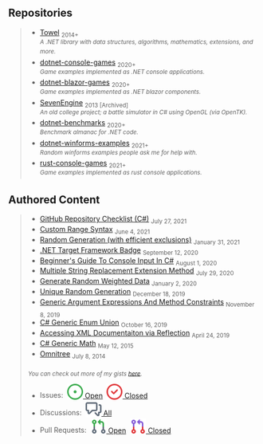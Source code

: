 ## Repositories

> - [Towel](https://github.com/ZacharyPatten/Towel) <sub>2014+</sub><br /><sup>_A .NET library with data structures, algorithms, mathematics, extensions, and more._</sup>
> - [dotnet-console-games](https://github.com/ZacharyPatten/dotnet-console-games) <sub>2020+</sub><br /><sup>_Game examples implemented as .NET console applications._</sup>
> - [dotnet-blazor-games](https://github.com/ZacharyPatten/dotnet-blazor-games) <sub>2020+</sub><br /><sup>_Game examples implemented as .NET blazor components._</sup>
> - [SevenEngine](https://github.com/ZacharyPatten/SevenEngine) <sub>2013 [Archived]</sub> <br /><sup>_An old college project; a battle simulator in C# using OpenGL (via OpenTK)._</sup>
> - [dotnet-benchmarks](https://github.com/dotneters/dotnet-benchmarks) <sub>2020+</sub><br /><sup>_Benchmark almanac for .NET code._</sup>
> - [dotnet-winforms-examples](https://github.com/ZacharyPatten/dotnet-winforms-examples) <sub>2021+</sub><br /><sup>_Random winforms examples people ask me for help with._</sup>
> - [rust-console-games](https://github.com/ZacharyPatten/rust-console-games) <sub>2021+</sub><br /><sup>_Game examples implemented as rust console applications._</sup>

## Authored Content

> - [GitHub Repository Checklist (C#)](https://github.com/ZacharyPatten/ZacharyPatten/blob/main/Articles/2021-07-27.md) <sub>July 27, 2021</sub>
> - [Custom Range Syntax](https://github.com/ZacharyPatten/ZacharyPatten/blob/main/Articles/2021-06-04.md) <sub>June 4, 2021</sub>
> - [Random Generation (with efficient exclusions)](https://github.com/ZacharyPatten/ZacharyPatten/blob/main/Articles/2021-01-31.md) <sub>January 31, 2021</sub>
> - [.NET Target Framework Badge](https://github.com/ZacharyPatten/ZacharyPatten/blob/main/Articles/2020-09-12.md) <sub>September 12, 2020</sub>
> - [Beginner's Guide To Console Input In C#](https://github.com/ZacharyPatten/ZacharyPatten/blob/main/Articles/2020-08-01.md) <sub>August 1, 2020</sub>
> - [Multiple String Replacement Extension Method](https://github.com/ZacharyPatten/ZacharyPatten/blob/main/Articles/2020-07-29.md) <sub>July 29, 2020</sub>
> - [Generate Random Weighted Data](https://github.com/ZacharyPatten/ZacharyPatten/blob/main/Articles/2020-01-02.md) <sub>January 2, 2020</sub>
> - [Unique Random Generation](https://github.com/ZacharyPatten/ZacharyPatten/blob/main/Articles/2019-12-18.md) <sub>December 18, 2019</sub>
> - [Generic Argument Expressions And Method Constraints](https://github.com/ZacharyPatten/ZacharyPatten/blob/main/Articles/2019-11-08.md) <sub>November 8, 2019</sub>
> - [C# Generic Enum Union](https://github.com/ZacharyPatten/ZacharyPatten/blob/main/Articles/2019-10-16.md) <sub>October 16, 2019</sub>
> - [Accessing XML Documentaiton via Reflection](https://github.com/ZacharyPatten/ZacharyPatten/blob/main/Articles/2019-04-24.md) <sub>April 24, 2019</sub>
> - [C# Generic Math](https://github.com/ZacharyPatten/ZacharyPatten/blob/main/Articles/2015-05-12.md) <sub>May 12, 2015</sub>
> - [Omnitree](https://github.com/ZacharyPatten/ZacharyPatten/blob/main/Articles/2014-07-08.md) <sub>July 8, 2014</sub>
>
> <sub>_You can check out more of my gists [here](https://gist.github.com/ZacharyPatten)._</sub>
>
> - Issues: &nbsp;<a href="https://github.com/search?q=author%3Azacharypatten+is%3Aissue+is%3Aopen"><sub><img src="https://raw.githubusercontent.com/ZacharyPatten/ZacharyPatten/main/Resources/GitHub/issue-open.svg" title="Go To Open Issues"></sub> Open</a> &nbsp;<a href="https://github.com/search?q=author%3Azacharypatten+is%3Aissue+is%3Aclosed"><sub><img src="https://raw.githubusercontent.com/ZacharyPatten/ZacharyPatten/main/Resources/GitHub/issue-closed.svg" title="Go To Closed Issues"></sub> Closed</a>
> - Discussions: &nbsp;<a href="https://github.com/search?q=author%3Azacharypatten&type=discussions"><sub><img src="https://raw.githubusercontent.com/ZacharyPatten/ZacharyPatten/main/Resources/GitHub/comment-discussion-16.svg" title="Go To Discussions"></sub> All</a>
> - Pull Requests: &nbsp;<a href="https://github.com/search?q=is%3Aopen+is%3Apull-request+author%3AZacharyPatten+archived%3Afalse"><sub><img src="https://raw.githubusercontent.com/ZacharyPatten/ZacharyPatten/main/Resources/GitHub/git-pull-request-16.svg" title="Go To Open Pull Requests"></sub> Open</a> &nbsp;<a href="https://github.com/search?q=is%3Aclosed+is%3Apull-request+author%3AZacharyPatten+archived%3Afalse"><sub><img src="https://raw.githubusercontent.com/ZacharyPatten/ZacharyPatten/main/Resources/GitHub/git-pull-request-closed-16.svg" title="Go To Closed Pull Requests"></sub> Closed</a>

